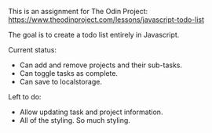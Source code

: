 This is an assignment for The Odin Project: https://www.theodinproject.com/lessons/javascript-todo-list

The goal is to create a todo list entirely in Javascript.

Current status:  
* Can add and remove projects and their sub-tasks.  
* Can toggle tasks as complete.
* Can save to localstorage.

Left to do:  
* Allow updating task and project information.  
* All of the styling. So much styling.